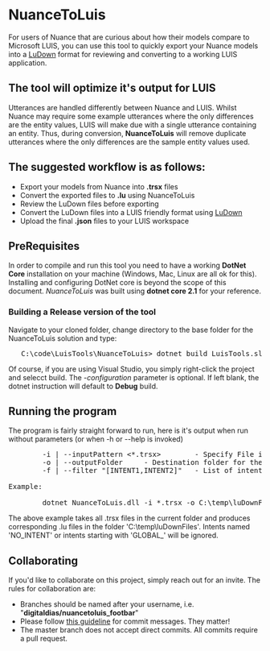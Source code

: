 # NuanceToLuis
For users of Nuance that are curious about how their models compare to Microsoft LUIS, you can use this tool to quickly export your Nuance models into a [LuDown](https://github.com/Microsoft/botbuilder-tools/tree/master/packages/Ludown) format for reviewing and converting to a working LUIS application. 

## The tool will optimize it's output for LUIS 
Utterances are handled differently between Nuance and LUIS. Whilst Nuance may require some example utterances where the only differences are the entity values, LUIS will make due with a single utterance containing an entity. Thus, during conversion, **NuanceToLuis** will remove duplicate utterances where the only differences are the sample entity values used.

## The suggested workflow is as follows: 
- Export your models from Nuance into **.trsx** files
- Convert the exported files to **.lu** using NuanceToLuis
- Review the LuDown files before exporting
- Convert the LuDown files into a LUIS friendly format using [LuDown](https://github.com/Microsoft/botbuilder-tools/tree/master/packages/Ludown)
- Upload the final **.json** files to your LUIS workspace

## PreRequisites
In order to compile and run this tool you need to have a working **DotNet Core** installation on your machine (Windows, Mac, Linux are all ok for this). Installing and configuring DotNet core is beyond the scope of this document. *NuanceToLuis* was built using **dotnet core 2.1** for your reference.

### Building a Release version of the tool
Navigate to your cloned folder, change directory to the base folder for the NuanceToLuis solution and type: 
<pre>
   C:\code\LuisTools\NuanceToLuis> dotnet build LuisTools.sln --configuration Release
</pre>
Of course, if you are using Visual Studio, you simply right-click the project and selecct build.
The *-configuration* parameter is optional. If left blank, the dotnet instruction will default to **Debug** build.

## Running the program
The program is fairly straight forward to run, here is it's output when run without parameters (or when -h or --help is invoked)

<pre>
        -i | --inputPattern <*.trsx>        - Specify File input pattern, absolute or relative
        -o | --outputFolder <folderSpec>    - Destination folder for the generated *.lu files
        -f | --filter "[INTENT1,INTENT2]"   - List of intents to ignore

Example:

        dotnet NuanceToLuis.dll -i *.trsx -o C:\temp\luDownFiles -f "NO_INTENT, GLOBAL_*"
</pre>

The above example takes all .trsx files in the current folder and produces corresponding
.lu files in the folder 'C:\temp\luDownFiles'. Intents named 'NO_INTENT' or intents
starting with 'GLOBAL_' will be ignored.

## Collaborating
If you'd like to collaborate on this project, simply reach out for an invite. The rules for collaboration are: 
- Branches should be named after your username, i.e. "**digitaldias/nuancetoluis_footbar**"
- Please follow [this guideline](https://chris.beams.io/posts/git-commit/) for commit messages. They matter!
- The master branch does not accept direct commits. All commits require a pull request. 

